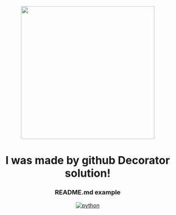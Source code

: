 <!--GENERATED-->
<div align="center">
<img src="https://img.freepik.com/free-vector/hand-drawn-flat-design-people-waving-illustration_23-2149207429.jpg" width="350"/>
<h1>I was made by github Decorator solution!</h1>
<h3>README.md example</h3>
</div>
<div align="center">

[![python](https://img.shields.io/badge/PY-Created-with-Python-green?style=for-the-badge&logo=Python&logoColor=yellow)](https://www.linkedin.com/in/daniel-demidovski/)
</div>
<!--END-->
